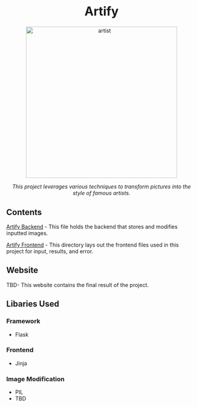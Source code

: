 <h1 align="center" style="font-weight:bold;font-size:32px;">Artify</h1>

<div align="center">
  <img src="https://bloximages.newyork1.vip.townnews.com/journalnow.com/content/tncms/assets/v3/editorial/c/0a/c0a2c001-130f-534c-b567-33bb823e9e17/5d25fa7605bed.image.jpg?resize=1200%2C785" alt="artist" height="400"/>
  <br>
  <p id="desc" style="font-style:italic;text-align:center;">This project leverages various techniques to transform pictures into the style of famous artists.
  </p>
</div>

## Contents
 [Artify Backend](/Artify.py) - This file holds the backend that stores and modifies inputted images.
 
 [Artify Frontend](/templates/) - This directory lays out the frontend files used in this project for input, results, and error.

## Website
TBD- This website contains the final result of the project.

## Libaries Used
### Framework
* Flask

### Frontend
* Jinja

### Image Modification 
* PIL
* TBD
